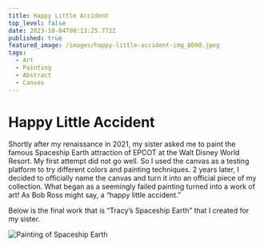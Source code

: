 ```yaml
---
title: Happy Little Accident
top_level: false
date: 2023-10-04T00:13:25.772Z
published: true
featured_image: /images/happy-little-accident-img_8090.jpeg
tags:
  - Art
  - Painting
  - Abstract
  - Canvas
---
```

# Happy Little Accident

Shortly after my renaissance in 2021, my sister asked me to paint the famous Spaceship Earth attraction of EPCOT at the Walt Disney World Resort. My first attempt did not go well. So I used the canvas as a testing platform to try different colors and painting techniques. 2 years later, I decided to officially name the canvas and turn it into an official piece of my collection. What began as a seemingly failed painting turned into a work of art! As Bob Ross might say, a “happy little accident.”

Below is the final work that is “Tracy’s Spaceship Earth” that I created for my sister.

![Painting of Spaceship Earth](/images/tracys-spaceship-earth-img_1088.jpeg "Painting of Spaceship Earth")